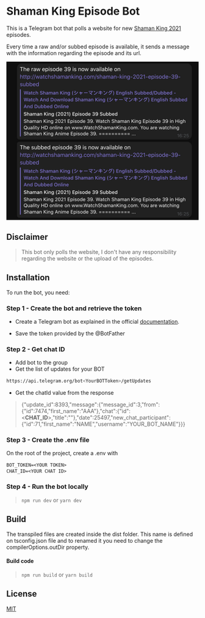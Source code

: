 # Shaman King Episode Bot

This is a Telegram bot that polls a website for new [Shaman King 2021](https://en.wikipedia.org/wiki/Shaman_King_\(2021_TV_series\)) episodes. 

Every time a raw and/or subbed episode is available, it sends a message with the information regarding the episode and its url.

![Shaman King bot messages](/assets/images/messages.png "Shaman King bot messages")

## Disclaimer

> This bot only polls the website, I don't have any responsibility regarding the website or the upload of the episodes.

## Installation
 To run the bot, you need:
 
 ### Step 1 - Create the bot and retrieve the token
 - Create a Telegram bot as explained in the official [documentation](https://core.telegram.org/bots#6-botfather).
 
 
 - Save the token provided by the @BotFather
 
 ### Step 2 - Get chat ID
- Add bot to the group
- Get the list of updates for your BOT

```sh
https://api.telegram.org/bot<YourBOTToken>/getUpdates
```

- Get the chatId value from the response
> {"update_id":8393,"message":{"message_id":3,"from":{"id":7474,"first_name":"AAA"},"chat":{"id":<__CHAT_ID__>,"title":""},"date":25497,"new_chat_participant":{"id":71,"first_name":"NAME","username":"YOUR_BOT_NAME"}}}
 
 
### Step 3 - Create the .env file
On the root of the project, create a .env with

```
BOT_TOKEN=<YOUR TOKEN>
CHAT_ID=<YOUR CHAT ID>
```

### Step 4 - Run the bot locally

> ```npm run dev``` or ``yarn dev``


## Build
The transpiled files are created inside the dist folder. This name is defined on tsconfig.json file and to renamed it you need to change the compilerOptions.outDir property.

#### Build code
> ```npm run build``` or ``yarn build``

## License 

[MIT](https://github.com/PedroS11/aws-s3-tools/blob/main/LICENSE.md) 
